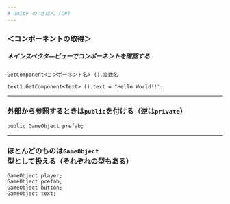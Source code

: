 ```yaml
---
# Unity の きほん (C#)
---
```

### ＜コンポーネントの取得＞
##### ＊インスペクタ―ビューでコンポーネントを確認する
```
GetComponent<コンポーネント名> ().変数名
```
```
text1.GetComponent<Text> ().text = "Hello World!!";
```
---
### 外部から参照するときは`public`を付ける（逆は`private`）
```
public GameObject prefab;
```
---
### ほとんどのものは`GameObject`型として扱える（それぞれの型もある）
```
GameObject player;
GameObject prefab;
GameObject button;
GameObject text;
```
